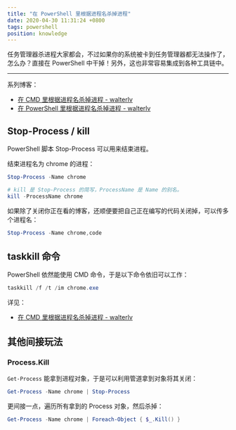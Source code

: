 ```yaml
---
title: "在 PowerShell 里根据进程名杀掉进程"
date: 2020-04-30 11:31:24 +0800
tags: powershell
position: knowledge
---
```


任务管理器杀进程大家都会，不过如果你的系统被卡到任务管理器都无法操作了，怎么办？直接在 PowerShell 中干掉！另外，这也非常容易集成到各种工具链中。

---

系列博客：

- [在 CMD 里根据进程名杀掉进程 - walterlv](/post/process-by-name-using-cmd)
- [在 PowerShell 里根据进程名杀掉进程 - walterlv](/post/process-by-name-using-powershell)

<div id="toc"></div>

## Stop-Process / kill

PowerShell 脚本 Stop-Process 可以用来结束进程。

结束进程名为 chrome 的进程：

```powershell
Stop-Process -Name chrome
```

```powershell
# kill 是 Stop-Process 的简写，ProcessName 是 Name 的别名。
kill -ProcessName chrome
```

如果除了关闭你正在看的博客，还顺便要把自己正在编写的代码关闭掉，可以传多个进程名：

```powershell
Stop-Process -Name chrome,code
```

## taskkill 命令

PowerShell 依然能使用 CMD 命令，于是以下命令依旧可以工作：

```powershell
taskkill /f /t /im chrome.exe
```

详见：

- [在 CMD 里根据进程名杀掉进程 - walterlv](/post/process-by-name-using-cmd)

## 其他间接玩法

### Process.Kill

`Get-Process` 能拿到进程对象，于是可以利用管道拿到对象将其关闭：

```powershell
Get-Process -Name chrome | Stop-Process
```

更间接一点，遍历所有拿到的 Process 对象，然后杀掉：

```powershell
Get-Process -Name chrome | Foreach-Object { $_.Kill() }
```

